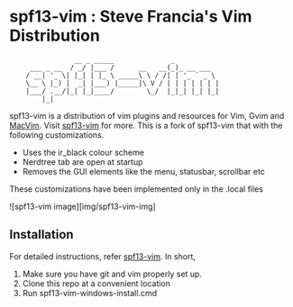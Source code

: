 # spf13-vim : Steve Francia's Vim Distribution

                    __ _ _____              _
         ___ _ __  / _/ |___ /      __   __(_)_ __ ___
        / __| '_ \| |_| | |_ \ _____\ \ / /| | '_ ` _ \
        \__ \ |_) |  _| |___) |_____|\ V / | | | | | | |
        |___/ .__/|_| |_|____/        \_/  |_|_| |_| |_|
            |_|

spf13-vim is a distribution of vim plugins and resources for Vim, Gvim and [MacVim](http://code.google.com/p/macvim/). Visit [spf13-vim](https://github.com/spf13/spf13-vim) for more. This is a fork of spf13-vim that with the following customizations. 

 * Uses the ir_black colour scheme
 * Nerdtree tab are open at startup
 * Removes the GUI elements like the menu, statusbar, scrollbar etc

These customizations have been implemented only in the .local files

![spf13-vim image][img/spf13-vim-img]
 
## Installation

For detailed instructions, refer [spf13-vim](https://github.com/spf13/spf13-vim#installation). In short,

 1. Make sure you have git and vim properly set up.
 2. Clone this repo at a convenient location
 3. Run spf13-vim-windows-install.cmd
 

